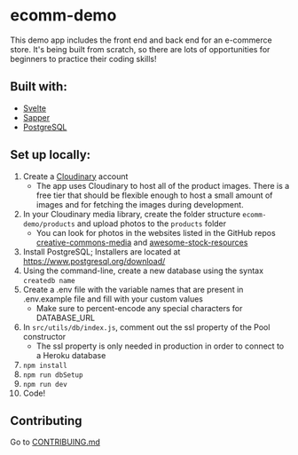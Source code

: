 # ecomm-demo
This demo app includes the front end and back end for an e-commerce store.
It's being built from scratch, so there are lots of opportunities for beginners to practice their coding skills!

## Built with:
* [Svelte](https://svelte.dev)
* [Sapper](https://sapper.svelte.dev)
* [PostgreSQL](https://postgresql.org)

## Set up locally:

1. Create a [Cloudinary](https://cloudinary.com) account
	* The app uses Cloudinary to host all of the product images. There is a free tier that should be flexible enough to host a small amount of images and for fetching the images during development.
2. In your Cloudinary media library, create the folder structure `ecomm-demo/products` and upload photos to the `products` folder
	* You can look for photos in the websites listed in the GitHub repos [creative-commons-media](https://github.com/shime/creative-commons-media/blob/master/README.md#graphics) and [awesome-stock-resources](https://github.com/neutraltone/awesome-stock-resources/blob/master/README.md#photography)
3. Install PostgreSQL; Installers are located at https://www.postgresql.org/download/
4. Using the command-line, create a new database using the syntax `createdb name`
5. Create a .env file with the variable names that are present in .env.example file and fill with your custom values
	* Make sure to percent-encode any special characters for DATABASE_URL
6. In `src/utils/db/index.js`, comment out the ssl property of the Pool constructor
	* The ssl property is only needed in production in order to connect to a Heroku database
7. `npm install`
8. `npm run dbSetup`
9. `npm run dev`
10. Code!

## Contributing
Go to [CONTRIBUING.md](CONTRIBUTING.md)
